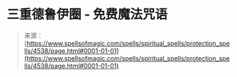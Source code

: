 <!--yml

分类：未分类

日期：2024年06月12日 18:38:16

-->

# 三重德鲁伊圈 - 免费魔法咒语

> 来源：[https://www.spellsofmagic.com/spells/spiritual_spells/protection_spells/4538/page.html#0001-01-01](https://www.spellsofmagic.com/spells/spiritual_spells/protection_spells/4538/page.html#0001-01-01)
